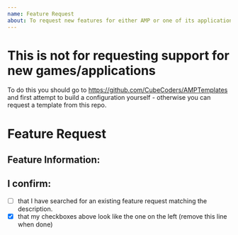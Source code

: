 ```yaml
---
name: Feature Request
about: To request new features for either AMP or one of its application modules.
---
```


# This is not for requesting support for new games/applications

To do this you should go to https://github.com/CubeCoders/AMPTemplates and first attempt to build a configuration yourself - otherwise you can request a template from this repo.

# Feature Request

## Feature Information:
<!--
 - One issue per post! Do not try and bring up multiple requests in a single post.
 - What should it do?
 - Is it specific to a given application module?
-->

## I confirm:
- [ ] that I have searched for an existing feature request matching the description.
- [x] that my checkboxes above look like the one on the left (remove this line when done)
